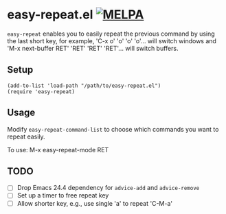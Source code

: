 # easy-repeat.el [![MELPA](http://melpa.org/packages/easy-repeat-badge.svg)](http://melpa.org/#/easy-repeat)
`easy-repeat` enables you to easily repeat the previous command by using the
last short key, for example, 'C-x o' 'o' 'o' 'o'...  will switch windows
and 'M-x next-buffer RET' 'RET' 'RET' 'RET'... will switch buffers.

## Setup

    (add-to-list 'load-path "/path/to/easy-repeat.el")
    (require 'easy-repeat)

## Usage
Modify `easy-repeat-command-list` to choose which commands you want to repeat
easily.

To use: M-x easy-repeat-mode RET

## TODO
- [ ] Drop Emacs 24.4 dependency for `advice-add` and `advice-remove`
- [ ] Set up a timer to free repeat key
- [ ] Allow shorter key, e.g., use single 'a' to repeat 'C-M-a'
